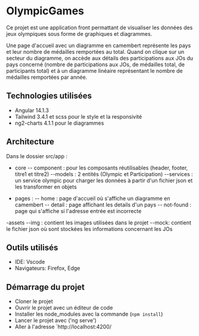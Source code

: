 # OlympicGames

Ce projet est une application front permattant de visualiser les données des jeux olympiques sous forme de graphiques et diagrammes.

Une page d'accueil avec un diagramme en camembert représente les pays et leur nombre de médailles remportées au total.
Quand on clique sur un secteur du diagramme, on accède aux détails des participations aux JOs du pays concerné (nombre de participations aux JOs, de médailles total, de participants total) 
et à un diagramme linéaire représentant le nombre de médailles remportées par année.


## Technologies utilisées

- Angular 14.1.3
- Tailwind 3.4.1 et scss pour le style et la responsivité
- ng2-charts 4.1.1 pour le diagrammes

## Architecture

Dans le dossier src/app :
- core
  -- component : pour les composants réutilisables (header, footer, titre1 et titre2)
  --models : 2 entités (Olympic et Participation)
  --services : un service olympic pour charger les données à partir d'un fichier json et les transformer en objets
  
- pages :
-- home : page d'accueil où s'affiche un diagramme en camembert
-- detail : page affichant les details d'un pays
-- not-found : page qui s'affiche si l'adresse entrée est incorrecte

-assets
--img : contient les images utilisées dans le projet
--mock: contient le fichier json où sont stockées les informations concernant les JOs


## Outils utilisés

- IDE: Vscode
- Navigateurs: Firefox, Edge


## Démarrage du projet

- Cloner le projet
- Ouvrir le projet avec un éditeur de code
- Installer les node_modules avec la commande (`npm install`)
- Lancer le projet avec ('ng serve')
- Aller à l'adresse `http://localhost:4200/




